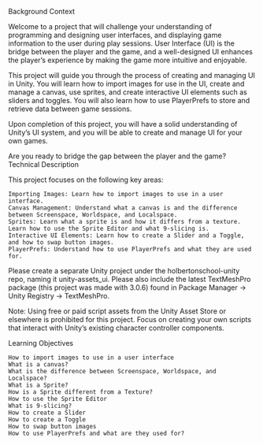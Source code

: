 Background Context

Welcome to a project that will challenge your understanding of programming and designing user interfaces, and displaying game information to the user during play sessions. User Interface (UI) is the bridge between the player and the game, and a well-designed UI enhances the player’s experience by making the game more intuitive and enjoyable.

This project will guide you through the process of creating and managing UI in Unity. You will learn how to import images for use in the UI, create and manage a canvas, use sprites, and create interactive UI elements such as sliders and toggles. You will also learn how to use PlayerPrefs to store and retrieve data between game sessions.

Upon completion of this project, you will have a solid understanding of Unity’s UI system, and you will be able to create and manage UI for your own games.

Are you ready to bridge the gap between the player and the game?
Technical Description

This project focuses on the following key areas:

    Importing Images: Learn how to import images to use in a user interface.
    Canvas Management: Understand what a canvas is and the difference between Screenspace, Worldspace, and Localspace.
    Sprites: Learn what a sprite is and how it differs from a texture. Learn how to use the Sprite Editor and what 9-slicing is.
    Interactive UI Elements: Learn how to create a Slider and a Toggle, and how to swap button images.
    PlayerPrefs: Understand how to use PlayerPrefs and what they are used for.

Please create a separate Unity project under the holbertonschool-unity repo, naming it unity-assets_ui. Please also include the latest TextMeshPro package (this project was made with 3.0.6) found in Package Manager -> Unity Registry -> TextMeshPro.

Note: Using free or paid script assets from the Unity Asset Store or elsewhere is prohibited for this project. Focus on creating your own scripts that interact with Unity’s existing character controller components.

Learning Objectives

    How to import images to use in a user interface
    What is a canvas?
    What is the difference between Screenspace, Worldspace, and Localspace?
    What is a Sprite?
    How is a Sprite different from a Texture?
    How to use the Sprite Editor
    What is 9-slicing?
    How to create a Slider
    How to create a Toggle
    How to swap button images
    How to use PlayerPrefs and what are they used for?
